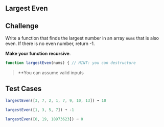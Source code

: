 Largest Even
---

## Challenge

Write a function that finds the largest number in an array `nums` that is also even.
If there is no even number, return -1.

**Make your function recursive**.

```js
function largestEven(nums) { // HINT: you can destructure
```

> **You can assume valid inputs

## Test Cases

```js
largestEven([3, 7, 2, 1, 7, 9, 10, 13]) ➞ 10

largestEven([1, 3, 5, 7]) ➞ -1

largestEven([0, 19, 18973623]) ➞ 0
```
